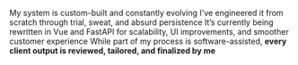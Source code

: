 My system is custom-built and constantly evolving
I've engineered it from scratch through trial, sweat, and absurd persistence
It’s currently being rewritten in Vue and FastAPI for scalability, UI improvements, and smoother customer experience
While part of my process is software-assisted, **every client output is reviewed, tailored, and finalized by me**
